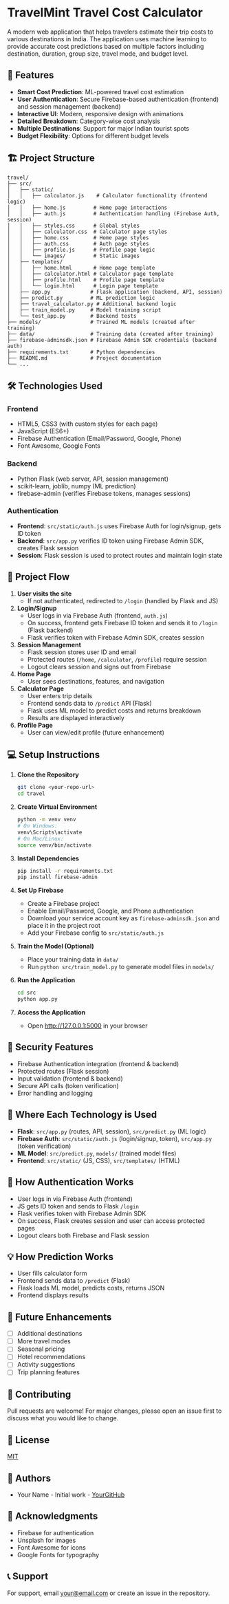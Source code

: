 # TravelMint Travel Cost Calculator

A modern web application that helps travelers estimate their trip costs to various destinations in India. The application uses machine learning to provide accurate cost predictions based on multiple factors including destination, duration, group size, travel mode, and budget level.

## 🌟 Features

- **Smart Cost Prediction**: ML-powered travel cost estimation
- **User Authentication**: Secure Firebase-based authentication (frontend) and session management (backend)
- **Interactive UI**: Modern, responsive design with animations
- **Detailed Breakdown**: Category-wise cost analysis
- **Multiple Destinations**: Support for major Indian tourist spots
- **Budget Flexibility**: Options for different budget levels

## 🏗️ Project Structure
```
travel/
├── src/
│   ├── static/
│   │   ├── calculator.js    # Calculator functionality (frontend logic)
│   │   ├── home.js         # Home page interactions
│   │   ├── auth.js         # Authentication handling (Firebase Auth, session)
│   │   ├── styles.css      # Global styles
│   │   ├── calculator.css  # Calculator page styles
│   │   ├── home.css        # Home page styles
│   │   ├── auth.css        # Auth page styles
│   │   ├── profile.js      # Profile page logic
│   │   └── images/         # Static images
│   ├── templates/
│   │   ├── home.html       # Home page template
│   │   ├── calculator.html # Calculator page template
│   │   ├── profile.html    # Profile page template
│   │   └── login.html      # Login page template
│   ├── app.py             # Flask application (backend, API, session)
│   ├── predict.py         # ML prediction logic
│   ├── travel_calculator.py # Additional backend logic
│   ├── train_model.py     # Model training script
│   └── test_app.py        # Backend tests
├── models/                # Trained ML models (created after training)
├── data/                  # Training data (created after training)
├── firebase-adminsdk.json # Firebase Admin SDK credentials (backend auth)
├── requirements.txt       # Python dependencies
├── README.md              # Project documentation
└── ...
```

## 🛠️ Technologies Used

### Frontend
- HTML5, CSS3 (with custom styles for each page)
- JavaScript (ES6+)
- Firebase Authentication (Email/Password, Google, Phone)
- Font Awesome, Google Fonts

### Backend
- Python Flask (web server, API, session management)
- scikit-learn, joblib, numpy (ML prediction)
- firebase-admin (verifies Firebase tokens, manages sessions)

### Authentication
- **Frontend**: `src/static/auth.js` uses Firebase Auth for login/signup, gets ID token
- **Backend**: `src/app.py` verifies ID token using Firebase Admin SDK, creates Flask session
- **Session**: Flask session is used to protect routes and maintain login state

## 🔄 Project Flow

1. **User visits the site**
   - If not authenticated, redirected to `/login` (handled by Flask and JS)
2. **Login/Signup**
   - User logs in via Firebase Auth (frontend, `auth.js`)
   - On success, frontend gets Firebase ID token and sends it to `/login` (Flask backend)
   - Flask verifies token with Firebase Admin SDK, creates session
3. **Session Management**
   - Flask session stores user ID and email
   - Protected routes (`/home`, `/calculator`, `/profile`) require session
   - Logout clears session and signs out from Firebase
4. **Home Page**
   - User sees destinations, features, and navigation
5. **Calculator Page**
   - User enters trip details
   - Frontend sends data to `/predict` API (Flask)
   - Flask uses ML model to predict costs and returns breakdown
   - Results are displayed interactively
6. **Profile Page**
   - User can view/edit profile (future enhancement)

## 💻 Setup Instructions

1. **Clone the Repository**
   ```bash
   git clone <your-repo-url>
   cd travel
   ```

2. **Create Virtual Environment**
   ```bash
   python -m venv venv
   # On Windows:
   venv\Scripts\activate
   # On Mac/Linux:
   source venv/bin/activate
   ```

3. **Install Dependencies**
   ```bash
   pip install -r requirements.txt
   pip install firebase-admin
   ```

4. **Set Up Firebase**
   - Create a Firebase project
   - Enable Email/Password, Google, and Phone authentication
   - Download your service account key as `firebase-adminsdk.json` and place it in the project root
   - Add your Firebase config to `src/static/auth.js`

5. **Train the Model (Optional)**
   - Place your training data in `data/`
   - Run `python src/train_model.py` to generate model files in `models/`

6. **Run the Application**
   ```bash
   cd src
   python app.py
   ```

7. **Access the Application**
   - Open http://127.0.0.1:5000 in your browser

## 🔐 Security Features
- Firebase Authentication integration (frontend & backend)
- Protected routes (Flask session)
- Input validation (frontend & backend)
- Secure API calls (token verification)
- Error handling and logging

## 📁 Where Each Technology is Used
- **Flask**: `src/app.py` (routes, API, session), `src/predict.py` (ML logic)
- **Firebase Auth**: `src/static/auth.js` (login/signup, token), `src/app.py` (token verification)
- **ML Model**: `src/predict.py`, `models/` (trained model files)
- **Frontend**: `src/static/` (JS, CSS), `src/templates/` (HTML)

## 🚦 How Authentication Works
- User logs in via Firebase Auth (frontend)
- JS gets ID token and sends to Flask `/login`
- Flask verifies token with Firebase Admin SDK
- On success, Flask creates session and user can access protected pages
- Logout clears both Firebase and Flask session

## 💡 How Prediction Works
- User fills calculator form
- Frontend sends data to `/predict` (Flask)
- Flask loads ML model, predicts costs, returns JSON
- Frontend displays results

## 🚀 Future Enhancements
- [ ] Additional destinations
- [ ] More travel modes
- [ ] Seasonal pricing
- [ ] Hotel recommendations
- [ ] Activity suggestions
- [ ] Trip planning features

## 🤝 Contributing
Pull requests are welcome! For major changes, please open an issue first to discuss what you would like to change.

## 📄 License
[MIT](LICENSE)

## 👥 Authors

- Your Name - Initial work - [YourGitHub](https://github.com/harsh0434/TravelMint.git)

## 🙏 Acknowledgments

- Firebase for authentication
- Unsplash for images
- Font Awesome for icons
- Google Fonts for typography

## 📞 Support

For support, email your@email.com or create an issue in the repository. 